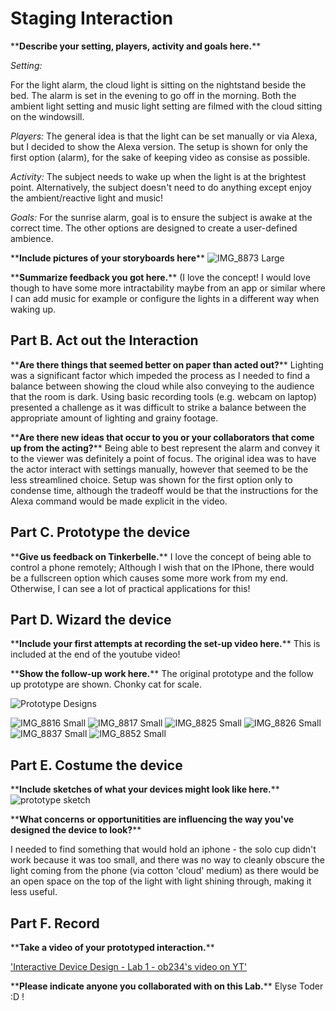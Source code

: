 


# Staging Interaction

\*\***Describe your setting, players, activity and goals here.**\*\*

*Setting:* 

For the light alarm, the cloud light is sitting on the nightstand beside the bed. The alarm is set in the evening to go off in the morning. Both the ambient light setting and music light setting are filmed with the cloud sitting on the windowsill. 

*Players:* The general idea is that the light can be set manually or via Alexa, but I decided to show the Alexa version. The setup is shown for only the first option (alarm), for the sake of keeping video as consise as possible. 

*Activity:* The subject needs to wake up when the light is at the brightest point. Alternatively, the subject doesn't need to do anything except enjoy the ambient/reactive light and music! 

*Goals:* For the sunrise alarm, goal is to ensure the subject is awake at the correct time. The other options are designed to create a user-defined ambience. 

\*\***Include pictures of your storyboards here**\*\*
![IMG_8873 Large](https://github.com/ob234/ob234s-Interactive-Lab-Hub/blob/7bc9ba4e75ecd817c19e21efa0dab1b93995ff32/Lab%201/Storyboard.jpeg)

\*\***Summarize feedback you got here.**\*\*
(I love the concept! I would love though to have some more intractability maybe from an app or similar where I can add music for example or configure the lights in a different way when waking up. 


## Part B. Act out the Interaction

\*\***Are there things that seemed better on paper than acted out?**\*\*
Lighting was a significant factor which impeded the process as I needed to find a balance between showing the cloud while also conveying to the audience that the room is dark. Using basic recording tools (e.g. webcam on laptop) presented a challenge as it was difficult to strike a balance between the appropriate amount of lighting and grainy footage. 

\*\***Are there new ideas that occur to you or your collaborators that come up from the acting?**\*\*
Being able to best represent the alarm and convey it to the viewer was definitely a point of focus. The original idea was to have the actor interact with settings manually, however that seemed to be the less streamlined choice. Setup was shown for the first option only to condense time, although the tradeoff would be that the instructions for the Alexa command would be made explicit in the video.  


## Part C. Prototype the device

\*\***Give us feedback on Tinkerbelle.**\*\*
I love the concept of being able to control a phone remotely; Although I wish that on the IPhone, there would be a fullscreen option which causes some more work from my end. Otherwise, I can see a lot of practical applications for this!

## Part D. Wizard the device

\*\***Include your first attempts at recording the set-up video here.**\*\*
This is included at the end of the youtube video! 

\*\***Show the follow-up work here.**\*\*
The original prototype and the follow up prototype are shown. Chonky cat for scale. 

![Prototype Designs](https://github.com/ob234/ob234s-Interactive-Lab-Hub/blob/7bc9ba4e75ecd817c19e21efa0dab1b93995ff32/Lab%201/Prototype%20Designs.jpeg)

![IMG_8816 Small](https://user-images.githubusercontent.com/112089774/187350023-b51aa511-b3d2-43af-941a-8ea4ff7158b9.jpeg)
![IMG_8817 Small](https://user-images.githubusercontent.com/112089774/187350024-023890ad-5be8-493f-bf7b-e197adb665b0.jpeg)
![IMG_8825 Small](https://user-images.githubusercontent.com/112089774/187350025-7773f5a1-7915-4cfd-ad58-05f1eebf35fe.jpeg)
![IMG_8826 Small](https://user-images.githubusercontent.com/112089774/187350028-22eea4c4-14bd-43a2-a5fe-109fad1f3660.jpeg)
![IMG_8837 Small](https://user-images.githubusercontent.com/112089774/187350030-1f55a935-ba91-41d4-8ed1-e2adf7d9b14a.jpeg)
![IMG_8852 Small](https://user-images.githubusercontent.com/112089774/187350031-c42bca9c-552e-4cda-a038-1c98dd000ba0.jpeg)

## Part E. Costume the device

\*\***Include sketches of what your devices might look like here.**\*\*
![prototype sketch](https://user-images.githubusercontent.com/112089774/187350592-de84ea1b-836b-47d4-aa6c-ab47a01f93cf.jpeg)

\*\***What concerns or opportunitities are influencing the way you've designed the device to look?**\*\*

I needed to find something that would hold an iphone - the solo cup didn't work because it was too small, and there was no way to cleanly obscure the light coming from the phone (via cotton 'cloud' medium) as there would be an open space on the top of the light with light shining through, making it less useful. 

## Part F. Record

\*\***Take a video of your prototyped interaction.**\*\*

['Interactive Device Design - Lab 1 - ob234's video on YT'](https://youtu.be/g_xjQyyPv1A)

\*\***Please indicate anyone you collaborated with on this Lab.**\*\*
Elyse Toder :D !



